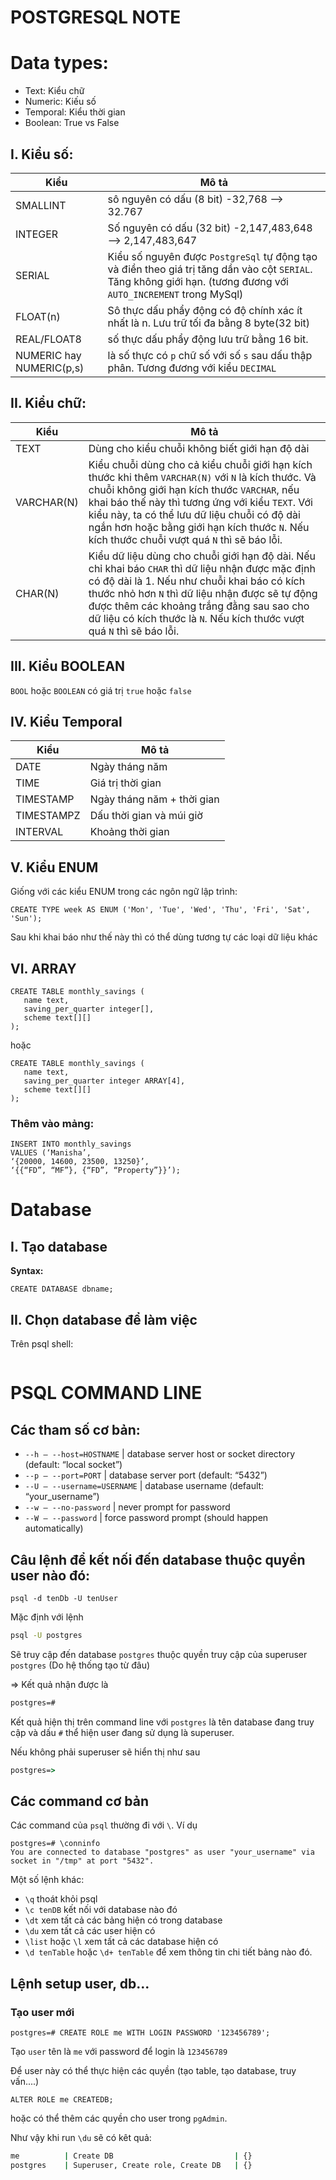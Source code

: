 # POSTGRESQL NOTE

# Data types:

- Text: Kiểu chữ
- Numeric: Kiếu số
- Temporal: Kiểu thời gian
- Boolean: True vs False


## I. Kiểu số:

Kiểu | Mô tả
-----|------
SMALLINT| sô nguyên có dấu (8 bit) -32,768 --> 32.767
INTEGER| Số nguyên có dấu (32 bit) -2,147,483,648 --> 2,147,483,647
SERIAL| Kiểu số nguyên được `PostgreSql` tự động tạo và điền theo giá trị tăng dần vào cột `SERIAL`. Tăng không giới hạn. (tương đương với `AUTO_INCREMENT` trong MySql)
FLOAT(n)|Sô thực dấu phẩy động có độ chính xác ít nhất là n. Lưu trữ tối đa bằng 8 byte(32 bit)
REAL/FLOAT8| số thực dấu phẩy động lưu trữ bằng 16 bit.
NUMERIC hay NUMERIC(p,s)| là số thực có `p` chữ số với số `s` sau dấu thập phân. Tương đương với kiểu `DECIMAL`


## II. Kiểu chữ:

Kiểu | Mô tả
-----|------
TEXT| Dùng cho kiểu chuỗi không biết giới hạn độ dài
VARCHAR(N)| Kiểu chuỗi dùng cho cả kiểu chuỗi giới hạn kích thước khi thêm `VARCHAR(N)` với `N` là kích thước. Và chuỗi không giới hạn kích thước `VARCHAR`, nếu khai báo thế này thì tương ứng với kiểu `TEXT`. Với kiểu này, ta có thể lưu dữ liệu chuỗi có độ dài ngắn hơn hoặc bằng giới hạn kích thước `N`. Nếu kích thước chuỗi vượt quá `N` thì sẽ báo lỗi.
CHAR(N)| Kiểu dữ liệu dùng cho chuỗi giới hạn độ dài. Nếu chỉ khai báo `CHAR` thì dữ liệu nhận được mặc định có độ dài là 1. Nếu như chuỗi khai báo có kích thước nhỏ hơn `N` thì dữ liệu nhận được sẽ tự động được thêm các khoảng trắng đằng sau sao cho dữ liệu có kích thước là `N`. Nếu kích thước vượt quá `N` thì sẽ báo lỗi.

## III. Kiểu BOOLEAN

`BOOL` hoặc `BOOLEAN` có giá trị `true` hoặc `false`

## IV. Kiểu Temporal

Kiểu | Mô tả
-----|------
DATE| Ngày tháng năm
TIME| Giá trị thời gian
TIMESTAMP| Ngày tháng năm + thời gian
TIMESTAMPZ| Dấu thời gian và múi giờ
INTERVAL| Khoảng thời gian

## V. Kiểu ENUM

Giống với các kiểu ENUM trong các ngôn ngữ lập trình:

```PostgreSql
CREATE TYPE week AS ENUM ('Mon', 'Tue', 'Wed', 'Thu', 'Fri', 'Sat', 'Sun');
```

Sau khi khai báo như thế này thì có thể dùng tương tự các loại dữ liệu khác

## VI. ARRAY

```PostgreSql
CREATE TABLE monthly_savings (
   name text,
   saving_per_quarter integer[],
   scheme text[][]
);
```

hoặc 

```PostgreSql
CREATE TABLE monthly_savings (
   name text,
   saving_per_quarter integer ARRAY[4],
   scheme text[][]
);
```

### Thêm vào mảng:

```PostgreSql
INSERT INTO monthly_savings 
VALUES (‘Manisha’, 
‘{20000, 14600, 23500, 13250}’, 
‘{{“FD”, “MF”}, {“FD”, “Property”}}’); 
```

# Database


## I. Tạo database

**Syntax:**

```PostgreSql
CREATE DATABASE dbname;
```

## II. Chọn database để làm việc

Trên psql shell:

```cmd

```

# PSQL COMMAND LINE

## Các tham số cơ bản:

- `--h — --host=HOSTNAME` | database server host or socket directory (default: “local socket”)
- `--p — --port=PORT` | database server port (default: “5432”)
- `--U — --username=USERNAME` | database username (default: “your_username”)
- `--w — --no-password` | never prompt for password
- `--W — --password` | force password prompt (should happen automatically)


## Câu lệnh để kết nối đến database thuộc quyền user nào đó:

```psql
psql -d tenDb -U tenUser
```

Mặc định với lệnh

```cmd
psql -U postgres
```

Sẽ truy cập đến database `postgres` thuộc quyền truy cập của superuser `postgres` (Do hệ thống tạo từ đâu)

=> Kết quả nhận được là 

```cmd
postgres=#
```

Kết quả hiện thị trên command line với `postgres` là tên database đang truy cập và dấu `#` thể hiện user đang sử dụng là superuser.

Nếu không phải superuser sẽ hiển thị như sau

```cmd
postgres=>
```

## Các command cơ bản

Các command của `psql` thường đi với `\`. Ví dụ 

```shell
postgres=# \conninfo
You are connected to database "postgres" as user "your_username" via socket in "/tmp" at port "5432".
```

Một số lệnh khác:

- `\q` thoát khỏi psql 
- `\c tenDB` kết nối với database nào đó
- `\dt` xem tất cả các bảng hiện có trong database
- `\du` xem tất cả các user hiện có
- `\list` hoặc `\l` xem tất cả các database hiện có
- `\d tenTable` hoặc `\d+ tenTable` để xem thông tin chi tiết bảng nào đó.
## Lệnh setup user, db...

### Tạo user mới

```shell
postgres=# CREATE ROLE me WITH LOGIN PASSWORD '123456789';
```

Tạo `user` tên là `me` với password để login là `123456789`

Để user này có thể thực hiện các quyền (tạo table, tạo database, truy vấn....)

```shell
ALTER ROLE me CREATEDB;
```

hoặc có thể thêm các quyền cho user trong `pgAdmin`.

Như vậy khi run `\du` sẽ có kêt quả:

```cmd
me          | Create DB                           | {}
postgres    | Superuser, Create role, Create DB   | {}
```
